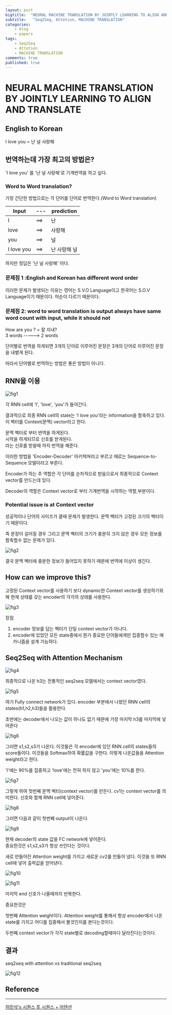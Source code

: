```yaml
---
layout: post
bigtitle:  "NEURAL MACHINE TRANSLATION BY JOINTLY LEARNING TO ALIGN AND TRANSLATE 요약,정리"
subtitle:   "Seq2Seq, Attetion, MACHINE TRANSLATION"
categories:
    - blog
    - papers
tags:
    - Seq2Seq
    - Attetion
    - MACHINE TRANSLATION
comments: true
published: true
---
```


# NEURAL MACHINE TRANSLATION BY JOINTLY LEARNING TO ALIGN AND TRANSLATE

## English to Korean

I love you = 난 널 사랑해

## 번역하는데 가장 최고의 방법은?

'I love you' 를 '난 널 사랑해'로 기계번역을 하고 싶다.

### Word to Word translation?

가장 간단한 방법으로는 각 단어를 단어로 번역한다.(Word to Word translation)

| Input | --- | prediction |
| ------ | -------- | ---------- |
| I | ==> | 난|
| love | ==> | 사랑해|
| you | ==> | 널|
| I love you | ==> | 난 사랑해 널 |

하지만 정답은 '난 널 사랑해' 이다.

### 문제점 1 :English and Korean has different word order

이러한 문제가 발생되는 이유는 영어는 S.V.O Language이고 한국어는 S.O.V Language이기 때문이다. 어순이 다르기 때문이다.

### 문제점 2: word to word translation is output always have same word count with input, while it should not

How are you ? = 잘 지내?  
3 words   -----> 2 words

단어별로 번역을 하게되면 3개의 단어로 이루어진 문장은 3개의 단어로 이루어진 문장을 내뱉게 된다.

따라서 단어별로 번역하는 방법은 좋은 방법이 아니다.


## RNN을 이용

![fig1](/assets/img/Blog/papers/attention01.JPG)

각 RNN cell에 'I', 'love', 'you'가 들어간다.

결과적으로 최종 RNN cell의 state는 'I love you'라는 information을 함축하고 있다. 이 벡터를 Context(문맥) vector라고 한다.


문맥 벡터로 부터 번역을 하게된다.  
시작을 하게되므로 <start> 신호를 받게된다.  
<end>라는 신호를 받을때 까지 번역을 해준다.  


이러한 방법을 'Encoder-Decoder' 아키텍쳐라고 부르고 때로는 Sequence-to-Sequence 모델이라고 부른다.


Encoder가 하는 주 역할은 각 단어를 순차적으로 받음으로서 최종적으로 Context vector를 만드는데 있다.

Decoder의 역할은 Context vector로 부터 기계번역을 시작하는 역할,부분이다.

### Potential issue is at Context vector
성공적이나 단어의 사이즈가 클때 문제가 발생한다.
문맥 벡터가 고정된 크기의 벡터이기 때문이다.

즉 문장이 길어질 경우 그리고 문맥 벡터의 크기가 충분히 크지 않은 경우 모든 정보를 함축할수 없는 문제가 있다.

![fig2](/assets/img/Blog/papers/attention02.JPG)

결국 문맥 벡터에 충분한 정보가 들어있지 못하기 때문에 번역에 이상이 생긴다.

## How can we improve this?

고정된 Context vector를 사용하기 보다 dynamic한 Context vector를 생성하기위해 현재 상태를 갖는 encoder의 각각의 상태를 사용한다.

![fig3](/assets/img/Blog/papers/attention03.JPG)

장점
1. encoder 정보를 담는 벡터가 단일 context vector가 아니다.
2. encoder에 있었던 모든 state중에서 뭔가 중요한 단어들에게만 집중할수 있는 매카니즘을 설계 가능하다.


## Seq2Seq with Attention Mechanism

![fig4](/assets/img/Blog/papers/attention04.JPG)

최종적으로 나온 h3는 전통적인 seq2seq 모델에서는 context vector였다.


![fig5](/assets/img/Blog/papers/attention05.JPG)

여기 Fully connect network가 있다. encoder 부분에서 나왔던 RNN cell의 states(h1,h2,h3)들을 활용한다.

초반에는 decoder에서 나오는 값이 하나도 없기 때문에 가장 마지막 h3를 마지막에 넣어준다  

![fig6](/assets/img/Blog/papers/attention06.JPG)

그러면 s1,s2,s3가 나온다. 이것들은 각 encoder에 있던 RNN cell의 states들의 score들이다. 이것들을 Softmax하여 확률값을 구한다.
이렇게 나온값들을 Attention weight라고 한다.

'I'에는 90%를 집중하고 'love'에는 전혀 하지 않고 'you'에는 10%를 한다.

![fig7](/assets/img/Blog/papers/attention07.JPG)

그렇게 하여 첫번째 문맥 벡터(context vector)를 만든다.
cv1는 context vector를 의미한다.
<start> 신호와 함께 RNN cell에 넣어준다.

![fig8](/assets/img/Blog/papers/attention08.JPG)

그러면 다음과 같이 첫번째 output이 나온다.

![fig9](/assets/img/Blog/papers/attention09.JPG)

현재 decoder의 state 값을 FC network에 넣어준다.  
중요한것은 s1,s2,s3가 항상 쓰인다는 것이다.

새로 만들어진 Attention weight를 가지고 새로운 cv2를 만들어 냈다. 이것을 또 RNN cell에 넣어 출력값을 얻어낸다.

![fig10](/assets/img/Blog/papers/attention010.JPG)

![fig11](/assets/img/Blog/papers/attention011.JPG)

마지막 end 신호가 나올때까지 반복한다.

중요한것은

첫번째 Attention weight이다. Attention weight를 통해서 항상 encoder에서 나온 state를 가지고 어디를 집중해서 볼것인지를 본다는것이다.

두번째 context vector가 각각 state별로 decoding할때마다 달라진다는것이다.


## 결과

seq2seq with attention vs traditional seq2seq

![fig12](/assets/img/Blog/papers/attention012.JPG)


## Reference
---

[허민석's 시퀀스 투 시퀀스 + 어텐션](https://www.youtube.com/watch?v=WsQLdu2JMgI&list=PLVNY1HnUlO26qqZznHVWAqjS1fWw0zqnT&index=12)
